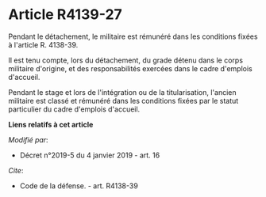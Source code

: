 # Article R4139-27

Pendant le détachement, le militaire est rémunéré dans les conditions fixées à l'article R. 4138-39.

Il est tenu compte, lors du détachement, du grade détenu dans le corps militaire d'origine, et des responsabilités exercées
dans le cadre d'emplois d'accueil.

Pendant le stage et lors de l'intégration ou de la titularisation, l'ancien militaire est classé et rémunéré dans les
conditions fixées par le statut particulier du cadre d'emplois d'accueil.

**Liens relatifs à cet article**

_Modifié par_:

  - Décret n°2019-5 du 4 janvier 2019 - art. 16

_Cite_:

  - Code de la défense. - art. R4138-39
